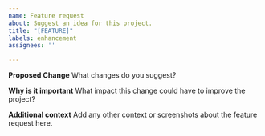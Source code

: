 ```yaml
---
name: Feature request
about: Suggest an idea for this project.
title: "[FEATURE]"
labels: enhancement
assignees: ''

---
```


**Proposed Change**
What changes do you suggest?

**Why is it important**
What impact this change could have to improve the project?

**Additional context**
Add any other context or screenshots about the feature request here.
